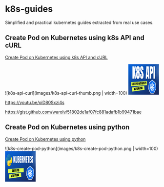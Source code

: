 # k8s-guides

Simplified and practical kubernetes guides extracted from real use cases.

## Create Pod on Kubernetes using k8s API and cURL

[Create Pod on Kubernetes using k8s API and cURL](k8s-api-curl.md)

![k8s-api-curl](images/k8s-api-curl-thumb.png | width=100)
<img src="images/k8s-api-curl-thumb.png" width="100" height="100">

https://youtu.be/oiD80Sxzi4s

https://gist.github.com/warolv/51802de1af07fc881adafb1b99471bae

## Create Pod on Kubernetes using python

[Create Pod on Kubernetes using python](k8s-create-pod-python.md)

![k8s-create-pod-python](images/k8s-create-pod-python.png | width=100)
<img src="images/k8s-create-pod-python.png" width="100" height="100">